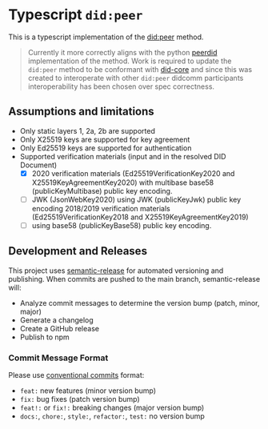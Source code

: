 # Typescript `did:peer`

This is a typescript implementation of the [did:peer](https://identity.foundation/peer-did-method-spec) method.

> Currently it more correctly aligns with the python [peerdid](https://github.com/sicpa-dlab/peer-did-python) implementation of the method. Work is required to update the `did:peer` method to be conformant with [did-core](https://www.w3.org/TR/did-core/) and since this was created to interoperate with other `did:peer` didcomm participants interoperability has been chosen over spec correctness.

## Assumptions and limitations

- Only static layers 1, 2a, 2b are supported
- Only X25519 keys are supported for key agreement
- Only Ed25519 keys are supported for authentication
- Supported verification materials (input and in the resolved DID Document)
  - [x] 2020 verification materials (Ed25519VerificationKey2020 and X25519KeyAgreementKey2020) with multibase base58 (publicKeyMultibase) public key encoding.
  - [ ] JWK (JsonWebKey2020) using JWK (publicKeyJwk) public key encoding
        2018/2019 verification materials (Ed25519VerificationKey2018 and X25519KeyAgreementKey2019)
  - [ ] using base58 (publicKeyBase58) public key encoding.

## Development and Releases

This project uses [semantic-release](https://semantic-release.gitbook.io/) for automated versioning and publishing. When commits are pushed to the main branch, semantic-release will:

- Analyze commit messages to determine the version bump (patch, minor, major)
- Generate a changelog
- Create a GitHub release
- Publish to npm

### Commit Message Format

Please use [conventional commits](https://www.conventionalcommits.org/) format:

- `feat:` new features (minor version bump)
- `fix:` bug fixes (patch version bump) 
- `feat!:` or `fix!:` breaking changes (major version bump)
- `docs:`, `chore:`, `style:`, `refactor:`, `test:` no version bump


